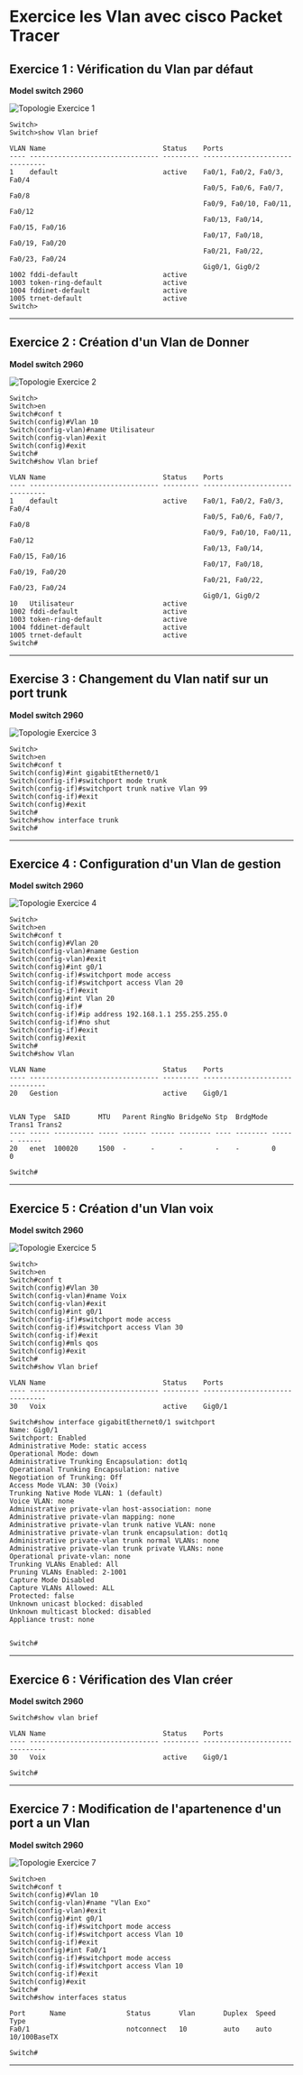 # Exercice les Vlan avec cisco Packet Tracer

## Exercice 1 : Vérification du Vlan par défaut

**Model switch 2960**

![Topologie Exercice 1](../img/Exo-1-Vlan-topo.png)

```cli
Switch>
Switch>show Vlan brief

VLAN Name                             Status    Ports
---- -------------------------------- --------- -------------------------------
1    default                          active    Fa0/1, Fa0/2, Fa0/3, Fa0/4
                                                Fa0/5, Fa0/6, Fa0/7, Fa0/8
                                                Fa0/9, Fa0/10, Fa0/11, Fa0/12
                                                Fa0/13, Fa0/14, Fa0/15, Fa0/16
                                                Fa0/17, Fa0/18, Fa0/19, Fa0/20
                                                Fa0/21, Fa0/22, Fa0/23, Fa0/24
                                                Gig0/1, Gig0/2
1002 fddi-default                     active    
1003 token-ring-default               active    
1004 fddinet-default                  active    
1005 trnet-default                    active    
Switch>
```

---

## Exercice 2 : Création d'un Vlan de Donner 

**Model switch 2960**

![Topologie Exercice 2](../img/Exo-2-Vlan-topo.png)

```cli
Switch>
Switch>en
Switch#conf t
Switch(config)#Vlan 10
Switch(config-vlan)#name Utilisateur
Switch(config-vlan)#exit
Switch(config)#exit
Switch#
Switch#show Vlan brief

VLAN Name                             Status    Ports
---- -------------------------------- --------- -------------------------------
1    default                          active    Fa0/1, Fa0/2, Fa0/3, Fa0/4
                                                Fa0/5, Fa0/6, Fa0/7, Fa0/8
                                                Fa0/9, Fa0/10, Fa0/11, Fa0/12
                                                Fa0/13, Fa0/14, Fa0/15, Fa0/16
                                                Fa0/17, Fa0/18, Fa0/19, Fa0/20
                                                Fa0/21, Fa0/22, Fa0/23, Fa0/24
                                                Gig0/1, Gig0/2
10   Utilisateur                      active    
1002 fddi-default                     active    
1003 token-ring-default               active    
1004 fddinet-default                  active    
1005 trnet-default                    active    
Switch#
```

---

## Exercise 3 : Changement du Vlan natif sur un port trunk

**Model switch 2960**

![Topologie Exercice 3](../img/Exo-3-Vlan-topo.png)

```cli
Switch>
Switch>en
Switch#conf t
Switch(config)#int gigabitEthernet0/1
Switch(config-if)#switchport mode trunk
Switch(config-if)#switchport trunk native Vlan 99
Switch(config-if)#exit
Switch(config)#exit
Switch#
Switch#show interface trunk
Switch#
```

---

## Exercice 4 : Configuration d'un Vlan de gestion

**Model switch 2960**

![Topologie Exercice 4](../img/Exo-4-Vlan-topo.png)

```cli
Switch>
Switch>en
Switch#conf t
Switch(config)#Vlan 20
Switch(config-vlan)#name Gestion
Switch(config-vlan)#exit
Switch(config)#int g0/1
Switch(config-if)#switchport mode access
Switch(config-if)#switchport access Vlan 20
Switch(config-if)#exit
Switch(config)#int Vlan 20
Switch(config-if)#
Switch(config-if)#ip address 192.168.1.1 255.255.255.0
Switch(config-if)#no shut
Switch(config-if)#exit
Switch(config)#exit
Switch#
Switch#show Vlan

VLAN Name                             Status    Ports
---- -------------------------------- --------- -------------------------------
20   Gestion                          active    Gig0/1
  

VLAN Type  SAID       MTU   Parent RingNo BridgeNo Stp  BrdgMode Trans1 Trans2
---- ----- ---------- ----- ------ ------ -------- ---- -------- ------ ------
20   enet  100020     1500  -      -      -        -    -        0      0

Switch#
```

---

## Exercice 5 : Création d'un Vlan voix

**Model switch 2960**

![Topologie Exercice 5](../img/Exo-5-Vlan-topo.png)

```cli
Switch>
Switch>en
Switch#conf t
Switch(config)#Vlan 30
Switch(config-vlan)#name Voix
Switch(config-vlan)#exit
Switch(config)#int g0/1
Switch(config-if)#switchport mode access
Switch(config-if)#switchport access Vlan 30
Switch(config-if)#exit
Switch(config)#mls qos
Switch(config)#exit
Switch#
Switch#show Vlan brief

VLAN Name                             Status    Ports
---- -------------------------------- --------- -------------------------------
30   Voix                             active    Gig0/1
  
Switch#show interface gigabitEthernet0/1 switchport
Name: Gig0/1
Switchport: Enabled
Administrative Mode: static access
Operational Mode: down
Administrative Trunking Encapsulation: dot1q
Operational Trunking Encapsulation: native
Negotiation of Trunking: Off
Access Mode VLAN: 30 (Voix)
Trunking Native Mode VLAN: 1 (default)
Voice VLAN: none
Administrative private-vlan host-association: none
Administrative private-vlan mapping: none
Administrative private-vlan trunk native VLAN: none
Administrative private-vlan trunk encapsulation: dot1q
Administrative private-vlan trunk normal VLANs: none
Administrative private-vlan trunk private VLANs: none
Operational private-vlan: none
Trunking VLANs Enabled: All
Pruning VLANs Enabled: 2-1001
Capture Mode Disabled
Capture VLANs Allowed: ALL
Protected: false
Unknown unicast blocked: disabled
Unknown multicast blocked: disabled
Appliance trust: none


Switch#
```

---

## Exercice 6 : Vérification des Vlan créer

**Model switch 2960**

```cli
Switch#show vlan brief

VLAN Name                             Status    Ports
---- -------------------------------- --------- -------------------------------
30   Voix                             active    Gig0/1

Switch#
```

---

## Exercice 7 : Modification de l'apartenence d'un port a un Vlan

**Model switch 2960**

![Topologie Exercice 7](../img/Exo-7-Vlan-topo.png)

```cli
Switch>en
Switch#conf t
Switch(config)#Vlan 10
Switch(config-vlan)#name "Vlan Exo"
Switch(config-vlan)#exit
Switch(config)#int g0/1
Switch(config-if)#switchport mode access
Switch(config-if)#switchport access Vlan 10
Switch(config-if)#exit
Switch(config)#int Fa0/1
Switch(config-if)#switchport mode access
Switch(config-if)#switchport access Vlan 10
Switch(config-if)#exit
Switch(config)#exit
Switch#
Switch#show interfaces status

Port      Name               Status       Vlan       Duplex  Speed Type
Fa0/1                        notconnect   10         auto    auto  10/100BaseTX

Switch#
```
---

